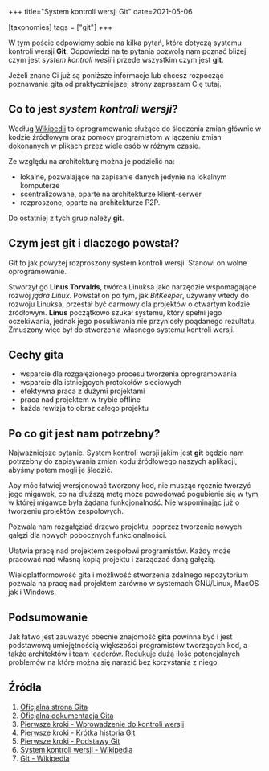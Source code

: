 +++
title="System kontroli wersji Git"
date=2021-05-06

[taxonomies]
tags = ["git"]
+++

W tym poście odpowiemy sobie na kilka pytań, które dotyczą systemu kontroli wersji **Git**. Odpowiedzi na te pytania pozwolą nam poznać bliżej czym jest *system kontroli wesji* i przede wszystkim czym jest **git**.

Jeżeli znane Ci już są poniższe informacje lub chcesz rozpocząć poznawanie gita od praktyczniejszej strony zapraszam Cię tutaj.

## Co to jest *system kontroli wersji*?

Według [Wikipedii](https://pl.wikipedia.org/wiki/System_kontroli_wersji) to oprogramowanie służące do śledzenia zmian głównie w kodzie źródłowym oraz pomocy programistom w łączeniu zmian dokonanych w plikach przez wiele osób w różnym czasie.

Ze względu na architekturę można je podzielić na:

- lokalne, pozwalające na zapisanie danych jedynie na lokalnym komputerze
- scentralizowane, oparte na architekturze klient-serwer 
- rozproszone, oparte na architekturze P2P.

Do ostatniej z tych grup należy **git**.

## Czym jest git i dlaczego powstał?

Git to jak powyżej rozproszony system kontroli wersji. Stanowi on wolne oprogramowanie.

Stworzył go **Linus Torvalds**, twórca Linuksa jako narzędzie wspomagające rozwój *jądra Linux*. Powstał on po tym, jak *BitKeeper*, używany wtedy do rozwoju Linuksa, przestał być darmowy dla projektów o otwartym kodzie źródłowym. **Linus** początkowo szukał systemu, który spełni jego oczekiwania, jednak jego posukiwania nie przyniosły poądanego rezultatu. Zmuszony więc był do stworzenia własnego systemu kontroli wersji. 

## Cechy gita

- wsparcie dla rozgałęzionego procesu tworzenia oprogramowania
- wsparcie dla istniejących protokołów sieciowych
- efektywna praca z dużymi projektami
- praca nad projektem w trybie offline
- każda rewizja to obraz całego projektu

## Po co git jest nam potrzebny?

Najważniejsze pytanie. System kontroli wersji jakim jest **git** będzie nam potrzebny do zapisywania zmian kodu źródłowego naszych aplikacji, abyśmy potem mogli je śledzić. 

Aby móc łatwiej wersjonować tworzony kod, nie musząc ręcznie tworzyć jego migawek, co na dłuższą metę może powodować pogubienie się w tym, w której migawce była żądana funkcjonalność. Nie wspominając już o tworzeniu projektów zespołowych.

Pozwala nam rozgałęziać drzewo projektu, poprzez tworzenie nowych gałęzi dla nowych pobocznych funkcjonalności. 

Ułatwia pracę nad projektem zespołowi programistów. Każdy może pracować nad własną kopią projektu i zarządzać daną gałęzią.

Wieloplatformowość gita i możliwość stworzenia zdalnego repozytorium pozwala na pracę nad projektem zarówno w systemach GNU/Linux, MacOS jak i Windows.

## Podsumowanie

Jak łatwo jest zauważyć obecnie znajomość **gita** powinna być i jest podstawową umiejętnością większości programistów tworzących kod, a także architektów i team leaderów. Redukuje dużą ilość potencjalnych problemów na które można się narazić bez korzystania z niego.

## Źródła

1. [Oficjalna strona Gita](http://git-scm.com/)
2. [Oficjalna dokumentacja Gita](http://git-scm.com/doc)
3. [Pierwsze kroki - Wprowadzenie do kontroli wersji](http://git-scm.com/book/pl/v2/Pierwsze-kroki-Wprowadzenie-do-kontroli-wersji)
4. [Pierwsze kroki - Krótka historia Git](http://git-scm.com/book/pl/v2/Pierwsze-kroki-Kr%C3%B3tka-historia-Git)
5. [Pierwsze kroki - Podstawy Git](http://git-scm.com/book/pl/v2/Pierwsze-kroki-Podstawy-Git)
6. [System kontroli wersji - Wikipedia](https://pl.wikipedia.org/wiki/System_kontroli_wersji)
7. [Git - Wikipedia](https://pl.wikipedia.org/wiki/Git_(oprogramowanie))